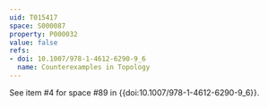 ```yaml
---
uid: T015417
space: S000087
property: P000032
value: false
refs:
- doi: 10.1007/978-1-4612-6290-9_6
  name: Counterexamples in Topology
---
```


See item #4 for space #89 in {{doi:10.1007/978-1-4612-6290-9_6}}.

